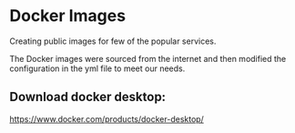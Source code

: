 # Docker Images
Creating public images for few of the popular services.

The Docker images were sourced from the internet and then modified the configuration in the yml file to meet our needs.

## Download docker desktop:
https://www.docker.com/products/docker-desktop/
